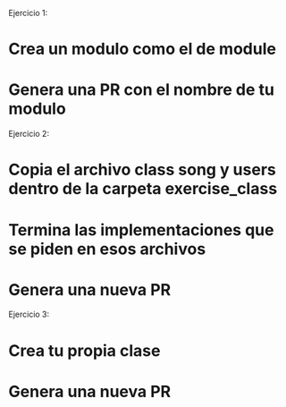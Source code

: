 Ejercicio 1:
# Crea un modulo como el de module
# Genera una PR con el nombre de tu modulo


Ejercicio 2:
# Copia el archivo class song y users dentro de la carpeta exercise_class
# Termina las implementaciones que se piden en esos archivos
# Genera una nueva PR

Ejercicio 3:
# Crea tu propia clase
# Genera una nueva PR
